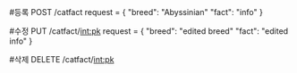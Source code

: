 <!-- TODO -->
#등록
POST /catfact
request = {
  "breed": "Abyssinian"
  "fact": "info"
}

#수정
PUT /catfact/<int:pk>
request = {
  "breed": "edited breed"
  "fact": "edited info"
}

#삭제
DELETE /catfact/<int:pk>
